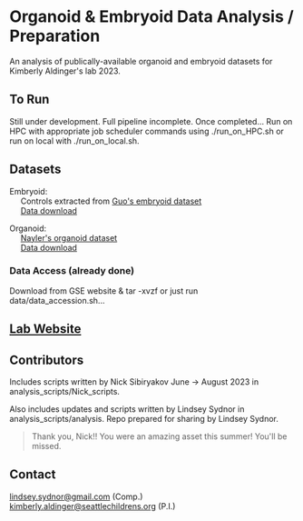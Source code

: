 # Organoid & Embryoid Data Analysis / Preparation
An analysis of publically-available organoid and embryoid datasets for Kimberly Aldinger's lab 2023.

## To Run
Still under development. Full pipeline incomplete. Once completed...
Run on HPC with appropriate job scheduler commands using ./run_on_HPC.sh or run on local with ./run_on_local.sh.

## Datasets
Embryoid: <br />
&nbsp;&nbsp;&nbsp;&nbsp; Controls extracted from [Guo's embryoid dataset](https://www.sciencedirect.com/science/article/pii/S2213671119300244) <br />
&nbsp;&nbsp;&nbsp;&nbsp; [Data download](https://www.ncbi.nlm.nih.gov/geo/query/acc.cgi?acc=GSE125416)

Organoid: <br />
&nbsp;&nbsp;&nbsp;&nbsp; [Nayler's organoid dataset](https://www.ncbi.nlm.nih.gov/pmc/articles/PMC8217544/) <br />
&nbsp;&nbsp;&nbsp;&nbsp; [Data download](https://www.ncbi.nlm.nih.gov/geo/query/acc.cgi?acc=GSE150153)

### Data Access (already done)
Download from GSE website & tar -xvzf or just run data/data_accession.sh...

## [Lab Website](https://www.aldingerlab.org/)

## Contributors
Includes scripts written by Nick Sibiryakov June &#8594; August 2023 in analysis_scripts/Nick_scripts.

Also includes updates and scripts written by Lindsey Sydnor in analysis_scripts/analysis. Repo prepared for sharing by Lindsey Sydnor.

> Thank you, Nick!! You were an amazing asset this summer! You'll be missed.

## Contact
lindsey.sydnor@gmail.com (Comp.) <br />
kimberly.aldinger@seattlechildrens.org (P.I.)